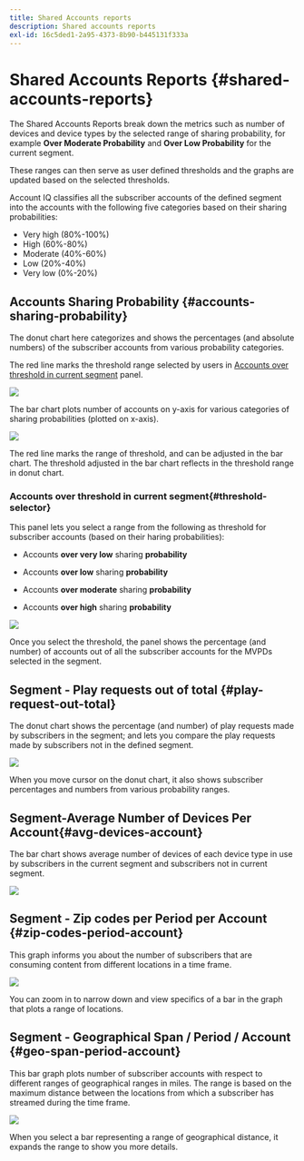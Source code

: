 ```yaml
---
title: Shared Accounts reports
description: Shared accounts reports
exl-id: 16c5ded1-2a95-4373-8b90-b445131f333a
---
```

# Shared Accounts Reports {#shared-accounts-reports}

The Shared Accounts Reports break down the metrics such as number of devices and device types by the selected range of sharing probability, for example **Over Moderate Probability** and **Over Low Probability** for the current segment.

These ranges can then serve as user defined thresholds and the graphs are updated based on the selected thresholds.

Account IQ classifies all the subscriber accounts of the defined segment into the accounts with the following five categories based on their sharing probabilities:

* Very high (80%-100%)
* High (60%-80%)
* Moderate (40%-60%)
* Low (20%-40%)
* Very low (0%-20%)

## Accounts Sharing Probability {#accounts-sharing-probability}

The donut chart here categorizes and shows the percentages (and absolute numbers) of the subscriber accounts from various probability categories.

The red line marks the threshold range selected by users in [Accounts over threshold in current segment](#threshold-selector) panel.

![](assets/accounts-sharing-probability-pie.png)

The bar chart plots number of accounts on y-axis for various categories of sharing probabilities (plotted on x-axis).

![](assets/accounts-sharing-probability-bar.png)

The red line marks the range of threshold, and can be adjusted in the bar chart. The threshold adjusted in the bar chart reflects in the threshold range in donut chart.

<!--![](assets/shared-accounts-rep.gif)-->

### Accounts over threshold in current segment{#threshold-selector}

This panel lets you select a range from the following as threshold for subscriber accounts (based on their haring probabilities):

* Accounts **over very low** sharing **probability**

* Accounts **over low** sharing **probability**

* Accounts **over moderate** sharing **probability**

* Accounts **over high** sharing **probability**

![](assets/threshold-selector-shared-accounts.png)

Once you select the threshold, the panel shows the percentage (and number) of accounts out of all the subscriber accounts for the MVPDs selected in the segment.

## Segment - Play requests out of total {#play-request-out-total}

The donut chart shows the percentage (and number) of play requests made by subscribers in the segment; and lets you compare the play requests made by subscribers not in the defined segment.

![](assets/play-req-outof-total.png)

When you move cursor on the donut chart, it also shows subscriber percentages and numbers from various probability ranges.

<!--![](assets/play-request-total.gif)-->

## Segment-Average Number of Devices Per Account{#avg-devices-account}

The bar chart shows average number of devices of each device type in use by subscribers in the current segment and subscribers not in current segment.

![](assets/avg-devices-per-acc.png)

## Segment - Zip codes per Period per Account {#zip-codes-period-account}

This graph informs you about the number of subscribers that are consuming content from different locations in a time frame.

![](assets/zip-period-account.png)

You can zoom in to narrow down and view specifics of a bar in the graph that plots a range of locations.

<!--![](assets/zip-code-period.gif)-->

## Segment - Geographical Span / Period / Account {#geo-span-period-account}

This bar graph plots number of subscriber accounts with respect to different ranges of geographical ranges in miles. The range is based on the maximum distance between the locations from which a subscriber has streamed during the time frame.

<!--Total number of users ...

How many accounts are within 99 miles of each other.....and how many are apart. 

Based on points on the map.-->

![](assets/geogr-span-account.png)

When you select a bar representing a range of geographical distance, it expands the range to show you more details.

<!--![](assets/geo-span-period-acc.gif)-->
